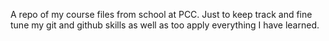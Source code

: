 A repo of my course files from school at PCC. Just to keep track and fine tune my git and github skills as well as too apply everything I have learned.
